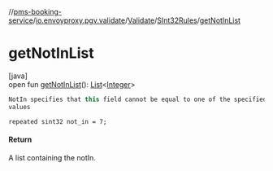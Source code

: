 //[pms-booking-service](../../../../index.md)/[io.envoyproxy.pgv.validate](../../index.md)/[Validate](../index.md)/[SInt32Rules](index.md)/[getNotInList](get-not-in-list.md)

# getNotInList

[java]\
open fun [getNotInList](get-not-in-list.md)(): [List](https://docs.oracle.com/en/java/javase/23/docs/api/java.base/java/util/List.html)&lt;[Integer](https://docs.oracle.com/en/java/javase/23/docs/api/java.base/java/lang/Integer.html)&gt;

```kotlin
NotIn specifies that this field cannot be equal to one of the specified
values

```
`repeated sint32 not_in = 7;`

#### Return

A list containing the notIn.